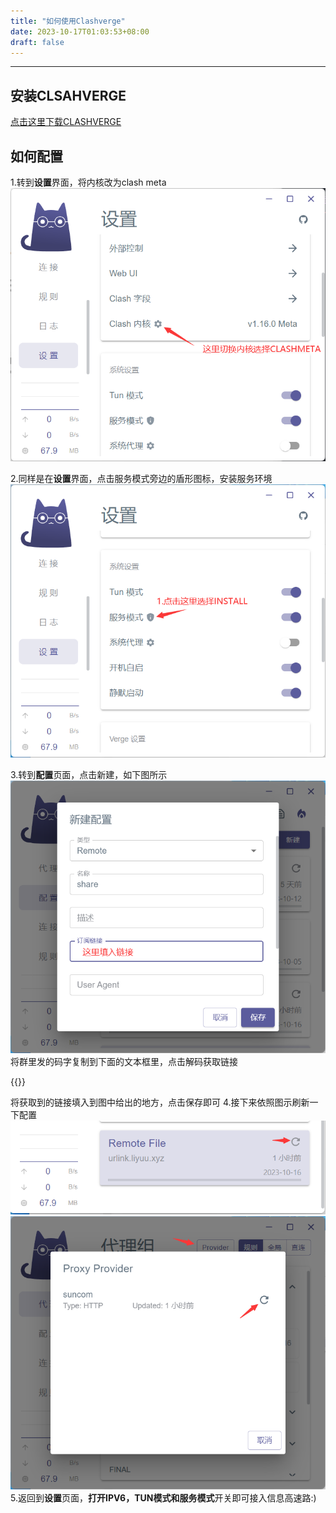 ```yaml
---
title: "如何使用Clashverge"
date: 2023-10-17T01:03:53+08:00
draft: false
---
```


---

## 安装CLSAHVERGE

[点击这里下载CLASHVERGE](https://github.com/zzzgydi/clash-verge/releases/download/v1.3.7/Clash.Verge_1.3.7_x64-setup.exe)

## 如何配置

1.转到**设置**界面，将内核改为clash meta
![内核配置](https://raw.githubusercontent.com/lyxikun/lyxikun.github.io/main/static/pics/HowToUseClashverge/pic1.png)

2.同样是在**设置**界面，点击服务模式旁边的盾形图标，安装服务环境
![服务配置](https://raw.githubusercontent.com/lyxikun/lyxikun.github.io/main/static/pics/HowToUseClashverge/pic2.png)

3.转到**配置**页面，点击新建，如下图所示
![导入链接](https://raw.githubusercontent.com/lyxikun/lyxikun.github.io/main/static/pics/HowToUseClashverge/pic3.png)
将群里发的码字复制到下面的文本框里，点击解码获取链接

{{<base64>}}

将获取到的链接填入到图中给出的地方，点击保存即可
4.接下来依照图示刷新一下配置
![更新订阅1](https://raw.githubusercontent.com/lyxikun/lyxikun.github.io/main/static/pics/HowToUseClashverge/pic4.png)
![更新订阅2](https://raw.githubusercontent.com/lyxikun/lyxikun.github.io/main/static/pics/HowToUseClashverge/pic5.png)
5.返回到**设置**页面，**打开IPV6，TUN模式和服务模式**开关即可接入信息高速路:)


